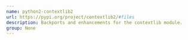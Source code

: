 ```yaml
---
name: python2-contextlib2
url: https://pypi.org/project/contextlib2/#files
description: Backports and enhancements for the contextlib module.
group: None
---
```

